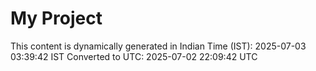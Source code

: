 # My Project

This content is dynamically generated in Indian Time (IST): 2025-07-03 03:39:42 IST
Converted to UTC: 2025-07-02 22:09:42 UTC
